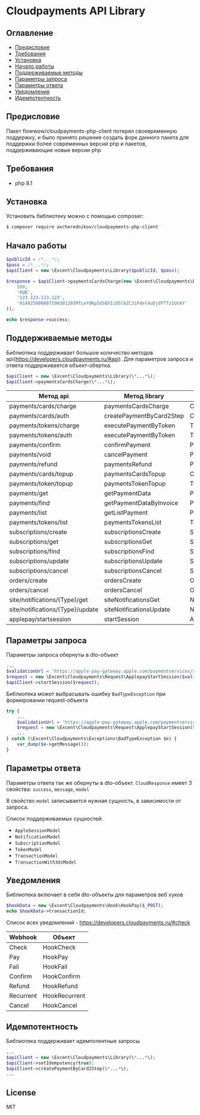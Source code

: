 # Cloudpayments API Library

## Оглавление

- [Предисловие](#предисловие)
- [Требования](#требования)
- [Установка](#установка)
- [Начало работы](#начало-работы)
- [Поддерживаемые методы](#поддерживаемые-методы)
- [Параметры запроса](#параметры-запроса)
- [Параметры ответа](#параметры-ответа)
- [Уведомления](#уведомления)
- [Идемпотентность](#идемпотентность)

## Предисловие

Пакет flowwow/cloudpayments-php-client потерял своевременную поддержку, 
и было принято решение создать форк данного пакета для поддержки более современных версий php и пакетов, 
поддерживающие новые версии php

## Требования

- php 8.1

## Установка

Установить библиотеку можно с помощью composer:

```bash
$ composer require axcherednikov/cloudpayments-php-client
```

## Начало работы

```php
$publicId = /*...*/;
$pass = /*...*/;
$apiClient = new \Excent\Cloudpayments\Library($publicId, $pass);

$response = $apiClient->paymentsCardsCharge(new \Excent\Cloudpayments\Request\CardsPayment(
    100,
    'RUB',
    '123.123.123.123',
    '01492500008719030128SMfLeYdKp5dSQVIiO5l6ZCJiPdel4uDjdFTTz1UnXY'
));

echo $response->success;
```

## Поддерживаемые методы

Библиотека поддерживает большое количество методов api(https://developers.cloudpayments.ru/#api). Для параметров запроса и ответа поддерживается объект-обертка.

```php
$apiClient = new \Excent\Cloudpayments\Library(\*...*\);
$apiClient->paymentsCardsCharge(\*...*\);
```

| Метод api                        | Метод library            | Объект Request       | Объект Response            |
|----------------------------------|--------------------------|----------------------|----------------------------|
| payments/cards/charge            | paymentsCardsCharge      | CardsPayment         | TransactionWith3dsResponse |
| payments/cards/auth              | createPaymentByCard2Step | CardsPayment         | TransactionWith3dsResponse |
| payments/tokens/charge           | executePaymentByToken    | TokenPayment         | TransactionResponse        |
| payments/tokens/auth             | executePaymentByToken    | TokenPayment         | TransactionResponse        |
| payments/confirm                 | confirmPayment           | PaymentsConfirm      | CloudResponse              |
| payments/void                    | cancelPayment            | PaymentsVoid         | CloudResponse              |
| payments/refund                  | paymentsRefund           | PaymentsRefund       | TransactionResponse        |
| payments/cards/topup             | paymentsCardsTopup       | CardsTopUp           | TransactionResponse        |
| payments/token/topup             | paymentsTokenTopup       | TokenTopUp           | TransactionResponse        |
| payments/get                     | getPaymentData           | PaymentsGet          | TransactionResponse        |
| payments/find                    | getPaymentDataByInvoice  | PaymentsFind         | TransactionResponse        |
| payments/list                    | getListPayment           | PaymentsList         | TransactionArrayResponse   |
| payments/tokens/list             | paymentsTokensList       | TokenList            | TokenArrayResponse         |
| subscriptions/create             | subscriptionsCreate      | SubscriptionCreate   | SubscriptionResponse       |
| subscriptions/get                | subscriptionsGet         | SubscriptionGet      | SubscriptionResponse       |
| subscriptions/find               | subscriptionsFind        | SubscriptionFind     | SubscriptionArrayResponse  |
| subscriptions/update             | subscriptionsUpdate      | SubscriptionUpdate   | SubscriptionResponse       |
| subscriptions/cancel             | subscriptionsCancel      | SubscriptionCancel   | CloudResponse              |
| orders/create                    | ordersCreate             | OrderCreate          | OrderResponse              |
| orders/cancel                    | ordersCancel             | OrderCancel          | CloudResponse              |
| site/notifications/{Type}/get    | siteNotificationsGet     | NotificationsGet     | NotificationResponse       |
| site/notifications/{Type}/update | siteNotificationsUpdate  | NotificationsUpdate  | CloudResponse              |
| applepay/startsession            | startSession             | ApplepayStartSession | AppleSessionResponse       |

## Параметры запроса

Параметры запроса обернуты в dto-объект 

```php
...
$validationUrl = 'https://apple-pay-gateway.apple.com/paymentservices/startSession';
$request = new \Excent\Cloudpayments\Request\ApplepayStartSession($validationUrl);
$apiClient->startSession($request);
```

Библиотека может выбрасывать ошибку ```BadTypeException``` при формировании request-объекта

```php
try {
    ...
    $validationUrl = 'https://apple-pay-gateway.apple.com/paymentservices/startSession';
    $request = new \Excent\Cloudpayments\Request\ApplepayStartSession($validationUrl);
    ...
} catch (\Excent\Cloudpayments\Exceptions\BadTypeException $e) {
    var_dump($e->getMessage());
}
```

## Параметры ответа

Параметры ответа так же обернуты в dto-объект. ```CloudResponse``` имеет 3 свойства: ```success```, ```message```, ```model``` 

В свойство ```model``` записывается нужная сущность, в зависимости от запроса.

Список поддерживаемых сущностей:
- ```AppleSessionModel```
- ```NotificationModel```
- ```SubscriptionModel```
- ```TokenModel```
- ```TransactionModel```
- ```TransactionWith3dsModel```

## Уведомления

Библиотека включает в себя dto-объекты для параметров веб хуков

```php
$hookData = new \Excent\Cloudpayments\Hook\HookPay($_POST);
echo $hookData->transactionId;
```

Список всех уведомлений - https://developers.cloudpayments.ru/#check

| Webhook   | Объект        |
|-----------|---------------|
| Check     | HookCheck     |
| Pay       | HookPay       |
| Fail      | HookFail      |
| Confirm   | HookConfirm   |
| Refund    | HookRefund    |
| Recurrent | HookRecurrent |
| Cancel    | HookCancel    |

## Идемпотентность

Библиотека поддерживает идемпотентные запросы

```php
...
$apiClient = new \Excent\Cloudpayments\Library(\*...*\);
$apiClient->setIdempotency(true);
$apiClient->createPaymentByCard2Step(\*...*\);
...
```

## License

MIT
